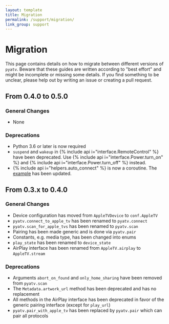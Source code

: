 ```yaml
---
layout: template
title: Migration
permalink: /support/migration/
link_group: support
---
```

# Migration

This page contains details on how to migrate between different versions
of `pyatv`. Beware that these guides are written according to "best effort"
and might be incomplete or missing some details. If you find something
to be unclear, please help out by writing an issue or creating a pull
request.

## From 0.4.0 to 0.5.0

### General Changes

* None

### Deprecations

* Python 3.6 or later is now required
* `suspend` and `wakeup` in {% include api i="interface.RemoteControl" %}
  have been deprecated. Use {% include api i="interface.Power.turn_on" %}
  and {% include api i="interface.Power.turn_off" %} instead.
* {% include api i="helpers.auto_connect" %} is now a coroutine. The
  [example](https://github.com/postlund/pyatv/blob/master/examples/auto_connect.py)
  has been updated.

## From 0.3.x to 0.4.0

### General Changes

* Device configuration has moved from `AppleTVDevice` to `conf.AppleTV`
* `pyatv.connect_to_apple_tv` has been renamed to `pyatv.connect`
* `pyatv.scan_for_apple_tvs` has been renamed to `pyatv.scan`
* Pairing has been made generic and is done via `pyatv.pair`
* Constants, e.g. media type, has been changed into enums
* `play_state` has been renamed to `device_state`
* AirPlay interface has been renamed from `AppleTV.airplay` to `AppleTV.stream`

### Deprecations

* Arguments `abort_on_found` and `only_home_sharing` have been removed from `pyatv.scan`
* The `Metadata.artwork_url` method has been deprecated and has no
  replacement
* All methods in the AirPlay interface has been deprecated in favor
  of the generic pairing interface (except for `play_url`)
* `pyatv.pair_with_apple_tv` has been replaced by `pyatv.pair` which can pair all protocols

